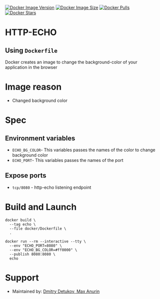 [![Docker Image Version](https://img.shields.io/docker/v/thedetukov/echo-http?sort=date&label=Version)](https://hub.docker.com/r/thedetukov/echo-http/tags)
[![Docker Image Size](https://img.shields.io/docker/image-size/thedetukov/echo-http?label=Image%20Size)](https://hub.docker.com/r/thedetukov/echo-http/tags)
[![Docker Pulls](https://img.shields.io/docker/pulls/thedetukov/echo-http?label=Pulls)](https://hub.docker.com/r/thedetukov/echo-http)
[![Docker Stars](https://img.shields.io/docker/stars/thedetukov/echo-http?label=Docker%20Stars)](https://hub.docker.com/r/thedetukov/echo-http)

# HTTP-ECHO

## Using `Dockerfile`

Docker creates an image to change the background-color of your application in the browser

# Image reason

* Changed background color

# Spec

## Environment variables

* `ECHO_BG_COLOR`- This variables passes the names of the color to change background color
* `ECHO_PORT`- This variables passes the names of the port

## Expose ports

* `tcp/8080` - http-echo listening endpoint

# Build and Launch

```shell
docker build \
  --tag echo \
  --file docker/Dockerfile \
  .

docker run --rm --interactive --tty \
  --env "ECHO_PORT=8080" \
  --env "ECHO_BG_COLOR=#ff0000" \
  --publish 8080:8080 \
  echo
```

# Support

* Maintained by: [Dmitry Detukov, Max Anurin](https://anurin.name/)
